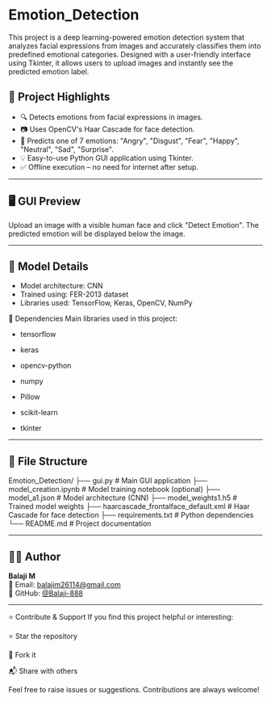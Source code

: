 

# Emotion_Detection
This project is a deep learning-powered emotion detection system that analyzes facial expressions from images and accurately classifies them into predefined emotional categories. Designed with a user-friendly interface using Tkinter, it allows users to upload images and instantly see the predicted emotion label.


## 📌 Project Highlights

- 🔍 Detects emotions from facial expressions in images.
- 📷 Uses OpenCV's Haar Cascade for face detection.
- 🧠 Predicts one of 7 emotions: "Angry", "Disgust", "Fear", "Happy", "Neutral", "Sad", "Surprise".
- 💡 Easy-to-use Python GUI application using Tkinter.
- ✅ Offline execution – no need for internet after setup.

---

## 🖥️ GUI Preview

Upload an image with a visible human face and click "Detect Emotion". The predicted emotion will be displayed below the image.

---


## 🧠 Model Details

- Model architecture: CNN
- Trained using: FER-2013 dataset
- Libraries used: TensorFlow, Keras, OpenCV, NumPy




📝 Dependencies
Main libraries used in this project:

- tensorflow

- keras

- opencv-python

- numpy

- Pillow

- scikit-learn

- tkinter

---
  

## 📂 File Structure

Emotion_Detection/
├── gui.py                                           # Main GUI application
├── model_creation.ipynb                             # Model training notebook (optional)
├── model_a1.json                                    # Model architecture (CNN)
├── model_weights1.h5                                # Trained model weights
├── haarcascade_frontalface_default.xml              # Haar Cascade for face detection
├── requirements.txt                                 # Python dependencies
└── README.md                                        # Project documentation

---


## 👨‍💻 Author

**Balaji M**  
📧 Email: [balajim26114@gmail.com](mailto:balajim26114@gmail.com)  
🔗 GitHub: [@Balaji-888](https://github.com/Balaji-888)


----


⭐ Contribute & Support
If you find this project helpful or interesting:

⭐ Star the repository

🍴 Fork it

📬 Share with others

Feel free to raise issues or suggestions. Contributions are always welcome!
